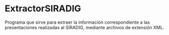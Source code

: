 # ExtractorSIRADIG
Programa que sirve para extraer la información correspondiente a las presentaciones realizadas al SIRADIG, mediante archivos de extensión XML.
